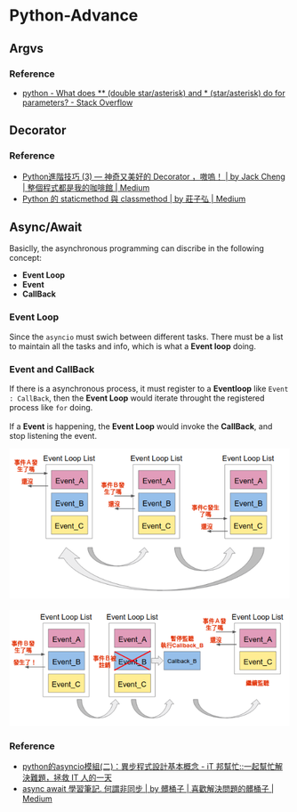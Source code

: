 # Python-Advance
## Argvs
### Reference
* [python - What does ** (double star/asterisk) and * (star/asterisk) do for parameters? - Stack Overflow](https://stackoverflow.com/questions/36901/what-does-double-star-asterisk-and-star-asterisk-do-for-parameters)
## Decorator
### Reference
* [Python進階技巧 (3) — 神奇又美好的 Decorator ，嗷嗚！ | by Jack Cheng | 整個程式都是我的咖啡館 | Medium](https://medium.com/citycoddee/python%E9%80%B2%E9%9A%8E%E6%8A%80%E5%B7%A7-3-%E7%A5%9E%E5%A5%87%E5%8F%88%E7%BE%8E%E5%A5%BD%E7%9A%84-decorator-%E5%97%B7%E5%97%9A-6559edc87bc0)
* [Python 的 staticmethod 與 classmethod | by 莊子弘 | Medium](https://ji3g4zo6qi6.medium.com/python-tips-5d36df9f6ad5)

## Async/Await
Basiclly, the asynchronous programming can discribe in the following concept:
* **Event Loop**
* **Event**
* **CallBack**

### Event Loop
Since the `asyncio` must swich between different tasks. There must be a list to maintain all the tasks and info, which is what a **Event loop** doing.

### Event and CallBack
If there is a asynchronous process, it must register to a **Eventloop** like `Event : CallBack`, then the **Event Loop** would iterate throught the registered process like `for` doing.
<br><br>
If a **Event** is happening, the **Event Loop** would invoke the **CallBack**, and stop listening the event.

![](https://github.com/a22057916w/python_advance/blob/main/.meta/eventloop1.png)
<br><br>
![](https://github.com/a22057916w/python_advance/blob/main/.meta/eventloop2.png)

### Reference
* [python的asyncio模組(二)：異步程式設計基本概念 - iT 邦幫忙::一起幫忙解決難題，拯救 IT 人的一天](https://ithelp.ithome.com.tw/articles/10199403)
* [async await 學習筆記. 何謂非同步 | by 髒桶子 | 喜歡解決問題的髒桶子 | Medium](https://medium.com/%E9%AB%92%E6%A1%B6%E5%AD%90/aysnc-await-%E6%95%99%E5%AD%B8%E7%AD%86%E8%A8%98-debabdb9db0e)
